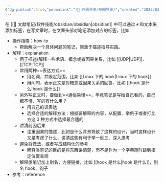 ```yaml
---
{"dg-publish":true,"permalink":"/🌱 花园导览/花园导览/","created":"2023/03/04 00:00:51","updated":"2023/03/07 13:15:42"}
---
```



在 [[🌿 文献笔记/软件技能/obsidian/obsidian\|obsidian]] 中可以通过 `#` 和文本来添加标签，在写文章时，在文章头部对笔记添加对应的标签，比如

- 操作指南：how-to
	- 帮助解决一个具体问题的笔记，侧重于描述指导实践。
- 解释：explanation
	- 用于描述/解释一些术语、概念或者因果关系，比如 [[UDP\|UDP]]、[[TCP\|TCP]]
	- 常用两种==表达方式==
		- 用名词，并限定范围，比如 [[Linux 下的 hook\|Linux 下的 hook]]
		- 用问句，表示正文是对概念或因果关系的回答，比如 [[hook 是什么\|hook 是什么]]
	- 另外写正文时，要做到==通俗易懂==，毕竟笔记是写给自己看的，自己都不懂，写的有什么用？
		- 用自己的话表达
		- 选择合适的解释方法：根据要解释的内容，从配置、举例子或者打比方这 3 种方式中选择最合适的
	- 讲清前因后果
		- 注重因果的描述，比如是什么背景导致了这样的设计，当时这样设计又是考虑了什么，讲清这些有利于举一反三、深入思考
	- 避免将做法、或者写成结构化的参考
		- 解释类笔记的目的是将东西讲清楚，而不是作为一个字典随时跳到指定位置查阅
	- 解释类笔记加上别名，方便链接，比如 [[hook 是什么\|hook 是什么]]，别名 hook、钩子
- 参考：reference
